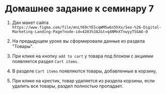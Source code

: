 # Домашнее задание к семинару 7

1. Дан макет сайта `https://www.figma.com/file/mnLY69cYE5cqWM5w6n5hXx/Seo-%26-Digital-Marketing-Landing-Page?node-id=4203%3A2&t=q4NMnXTnwyyTSGA6-0`

2. На предыдущем уроке вы сформировали данные из раздела "Товары".

3. При клике на кнопку `add to cart` у товара под блоком с акциями появляется раздел `Cart items`.

4. В разделе `Cart items` появляются товары, добавленные в корзину,

5. При клике на крестик, товар удаляется из раздела корзины, если удалить все товары, раздел полностью пропадает.